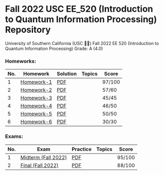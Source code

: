 # Fall 2022 USC EE_520 (Introduction to Quantum Information Processing) Repository
University of Southern California (USC ✌🏼) Fall 2022 EE 520 (Introduction to Quantum Information Processing) Grade: A (4.0)

### Homeworks:

| **No.** | **Homework**                                                                           | **Solution**                                                                            | **Topics** | **Score** |
|---------|----------------------------------------------------------------------------------------|-----------------------------------------------------------------------------------------|------------|-----------|
| 1       | [Homework-1](https://github.com/FDGod99/EE_520/blob/main/Homeworks/Homework1_Ques.pdf) | [PDF](https://github.com/FDGod99/EE_520/blob/main/Homework_Solutions/Homework1_Sol.pdf) |            | 97/100    |
| 2       | [Homework-2](https://github.com/FDGod99/EE_520/blob/main/Homeworks/Homework2_Ques.pdf) | [PDF](https://github.com/FDGod99/EE_520/blob/main/Homework_Solutions/Homework2_Sol.pdf) |            | 57/60     |
| 3       | [Homework-3](https://github.com/FDGod99/EE_520/blob/main/Homeworks/Homework3_Ques.pdf) | [PDF](https://github.com/FDGod99/EE_520/blob/main/Homework_Solutions/Homework3_Sol.pdf) |            | 45/45     |
| 4       | [Homework-4](https://github.com/FDGod99/EE_520/blob/main/Homeworks/Homework4_Ques.pdf) | [PDF](https://github.com/FDGod99/EE_520/blob/main/Homework_Solutions/Homework4_Sol.pdf) |            | 46/50     |
| 5       | [Homework-5](https://github.com/FDGod99/EE_520/blob/main/Homeworks/Homework5_Ques.pdf) | [PDF](https://github.com/FDGod99/EE_520/blob/main/Homework_Solutions/Homework5_Sol.pdf) |            | 50/50     |
| 6       | [Homework-6](https://github.com/FDGod99/EE_520/blob/main/Homeworks/Homework6_Ques.pdf) | [PDF](https://github.com/FDGod99/EE_520/blob/main/Homework_Solutions/Homework6_Sol.pdf) |            | 30/30     |


### Exams:
| **No.** | **Exam**                                                                                          | **Practice**                                                                       | **Topics** | **Score** |
|---------|---------------------------------------------------------------------------------------------------|------------------------------------------------------------------------------------|------------|-----------|
| 1       | [Midterm (Fall 2022)](https://github.com/FDGod99/EE_520/blob/main/Exams/Fall2022_Midterm_Sol.pdf) | [PDF](https://github.com/FDGod99/EE_520/blob/main/Sample_Exams/Sample_Midterm.pdf) |            | 95/100    |
| 2       | [Final (Fall 2022)](https://github.com/FDGod99/EE_520/blob/main/Exams/Fall2022_Final_Sol.pdf)     | [PDF](https://github.com/FDGod99/EE_520/blob/main/Sample_Exams/Sample_Final.pdf)   |            | 88/100    |
